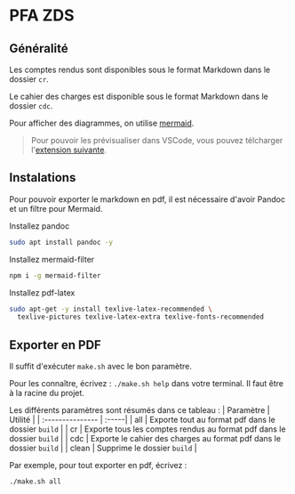 # PFA ZDS

## Généralité

Les comptes rendus sont disponibles sous le format Markdown dans le dossier `cr`.


Le cahier des charges est disponible sous le format Markdown dans le dossier `cdc`.

Pour afficher des diagrammes, on utilise [mermaid](https://mermaid-js.github.io/mermaid).

> Pour pouvoir les prévisualiser dans VSCode, vous pouvez télcharger l'[extension suivante](https://marketplace.visualstudio.com/items?itemName=bierner.markdown-mermaid).

## Instalations
Pour pouvoir exporter le markdown en pdf, il est nécessaire d'avoir Pandoc et un filtre pour Mermaid. 

Installez pandoc 

```bash
sudo apt install pandoc -y
```

Installez mermaid-filter

```bash
npm i -g mermaid-filter
```

Installez pdf-latex

```bash
sudo apt-get -y install texlive-latex-recommended \
  texlive-pictures texlive-latex-extra texlive-fonts-recommended
```

## Exporter en PDF
Il suffit d'exécuter `make.sh` avec le bon paramètre. 

Pour les connaître, écrivez : `./make.sh help` dans votre terminal. Il faut être à la racine du projet. 

Les différents paramètres sont résumés dans ce tableau :
| Paramètre  |  Utilité |
| :--------------- | :-----|
| all  |     Exporte tout au format pdf dans le dossier `build` |
| cr  |     Exporte tous les comptes rendus au format pdf dans le dossier `build` |
| cdc  |     Exporte le cahier des charges au format pdf dans le dossier `build` |
| clean  |     Supprime le dossier `build` |


Par exemple, pour tout exporter en pdf, écrivez : 

```bash
./make.sh all
```

